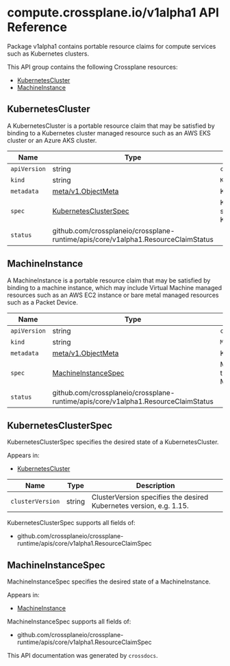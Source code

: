 # compute.crossplane.io/v1alpha1 API Reference

Package v1alpha1 contains portable resource claims for compute services such as Kubernetes clusters.

This API group contains the following Crossplane resources:

* [KubernetesCluster](#KubernetesCluster)
* [MachineInstance](#MachineInstance)

## KubernetesCluster

A KubernetesCluster is a portable resource claim that may be satisfied by binding to a Kubernetes cluster managed resource such as an AWS EKS cluster or an Azure AKS cluster.


Name | Type | Description
-----|------|------------
`apiVersion` | string | `compute.crossplane.io/v1alpha1`
`kind` | string | `KubernetesCluster`
`metadata` | [meta/v1.ObjectMeta](https://kubernetes.io/docs/reference/generated/kubernetes-api/v1.15/#objectmeta-v1-meta) | Kubernetes object metadata.
`spec` | [KubernetesClusterSpec](#KubernetesClusterSpec) | KubernetesClusterSpec specifies the desired state of a KubernetesCluster.
`status` | github.com/crossplaneio/crossplane-runtime/apis/core/v1alpha1.ResourceClaimStatus | 



## MachineInstance

A MachineInstance is a portable resource claim that may be satisfied by binding to a machine instance, which may include Virtual Machine managed resources such as an AWS EC2 instance or bare metal managed resources such as a Packet Device.


Name | Type | Description
-----|------|------------
`apiVersion` | string | `compute.crossplane.io/v1alpha1`
`kind` | string | `MachineInstance`
`metadata` | [meta/v1.ObjectMeta](https://kubernetes.io/docs/reference/generated/kubernetes-api/v1.15/#objectmeta-v1-meta) | Kubernetes object metadata.
`spec` | [MachineInstanceSpec](#MachineInstanceSpec) | MachineInstanceSpec specifies the desired state of a MachineInstance.
`status` | github.com/crossplaneio/crossplane-runtime/apis/core/v1alpha1.ResourceClaimStatus | 



## KubernetesClusterSpec

KubernetesClusterSpec specifies the desired state of a KubernetesCluster.

Appears in:

* [KubernetesCluster](#KubernetesCluster)


Name | Type | Description
-----|------|------------
`clusterVersion` | string | ClusterVersion specifies the desired Kubernetes version, e.g. 1.15.


KubernetesClusterSpec supports all fields of:

* github.com/crossplaneio/crossplane-runtime/apis/core/v1alpha1.ResourceClaimSpec


## MachineInstanceSpec

MachineInstanceSpec specifies the desired state of a MachineInstance.

Appears in:

* [MachineInstance](#MachineInstance)




MachineInstanceSpec supports all fields of:

* github.com/crossplaneio/crossplane-runtime/apis/core/v1alpha1.ResourceClaimSpec


This API documentation was generated by `crossdocs`.